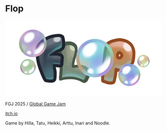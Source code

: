 # Flop

![](./UI/logoidk.png)

FGJ 2025 / [Global Game Jam](https://globalgamejam.org/games/2025/flop-9)

[itch.io](https://pyrokineesi.itch.io/flop)

Game by Hilla, Tatu, Heikki, Arttu, Inari and Noodle.
